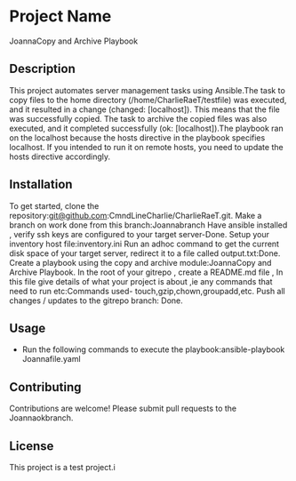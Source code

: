 # Project Name
JoannaCopy and Archive Playbook

## Description
This project automates server management tasks using Ansible.The task to copy files to the home directory (/home/CharlieRaeT/testfile) was executed, and it resulted in a change (changed: [localhost]). This means that the file was successfully copied.
The task to archive the copied files was also executed, and it completed successfully (ok: [localhost]).The playbook ran on the localhost because the hosts directive in the playbook specifies localhost. If you intended to run it on remote hosts, you need to update the hosts directive accordingly.

## Installation
To get started, clone the repository:git@github.com:CmndLineCharlie/CharlieRaeT.git.
Make a branch on work done from this branch:Joannabranch
Have ansible installed , verify ssh keys are configured to your target server-Done.
Setup your inventory host file:inventory.ini
Run an adhoc command to get the current disk space of your target server, redirect it to a file called output.txt:Done.
Create a playbook using the copy and  archive module:JoannaCopy and Archive Playbook.
In the root of your gitrepo , create a README.md file , In this file give details of what your project is about ,ie any commands that need to run etc:Commands used- touch,gzip,chown,groupadd,etc.
Push all changes / updates to the gitrepo branch: Done.

## Usage
- Run the following commands to execute the playbook:ansible-playbook Joannafile.yaml

## Contributing
Contributions are welcome! Please submit pull requests to the  Joannaokbranch.

## License
This project is a test project.i
